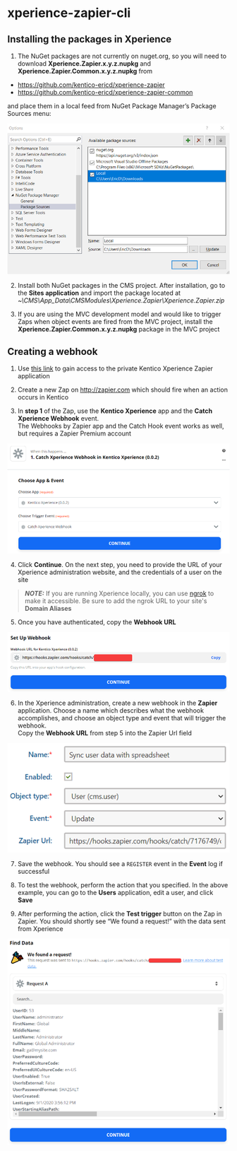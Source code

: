 # xperience-zapier-cli

## Installing the packages in Xperience
1. The NuGet packages are not currently on nuget.org, so you will need to download __Xperience.Zapier.x.y.z.nupkg__ and __Xperience.Zapier.Common.x.y.z.nupkg__ from

- https://github.com/kentico-ericd/xperience-zapier
- https://github.com/kentico-ericd/xperience-zapier-common

and place them in a local feed from NuGet Package Manager’s Package Sources menu:

![nuget](/nuget.png)

2. Install both NuGet packages in the CMS project. After installation, go to the __Sites application__ and import the package located at _~\CMS\App_Data\CMSModules\Xperience.Zapier\Xperience.Zapier.zip_

3. If you are using the MVC development model and would like to trigger Zaps when object events are fired from the MVC project, install the __Xperience.Zapier.Common.x.y.z.nupkg__ package in the MVC project

## Creating a webhook

1. Use [this link](https://zapier.com/developer/public-invite/116028/13f7f2aec5d2a9709f3871cad53b3fe9/) to gain access to the private Kentico Xperience Zapier application

2. Create a new Zap on http://zapier.com which should fire when an action occurs in Kentico

3. In __step 1__ of the Zap, use the __Kentico Xperience__ app and the __Catch Xperience Webhook__ event.  
The Webhooks by Zapier app and the Catch Hook event works as well, but requires a Zapier Premium account

![selectapp](/selectapp.png)

4. Click __Continue__. On the next step, you need to provide the URL of your Xperience administration website, and the credentials of a user on the site

> **_NOTE:_**  If you are running Xperience locally, you can use [ngrok](https://ngrok.com/) to make it accessible. Be sure to add the ngrok URL to your site's __Domain Aliases__

5. Once you have authenticated, copy the __Webhook URL__

![zapurl](/zapurl.png)

6. In the Xperience administration, create a new webhook in the __Zapier__ application. Choose a name which describes what the webhook accomplishes, and choose an object type and event that will trigger the webhook.  
Copy the __Webhook URL__ from step 5 into the Zapier Url field

![newwebhook](/newwebhook.png)

 7. Save the webhook. You should see a `REGISTER` event in the __Event__ log if successful

 8. To test the webhook, perform the action that you specified. In the above example, you can go to the __Users__ application, edit a user, and click __Save__

 9. After performing the action, click the __Test trigger__ button on the Zap in Zapier. You should shortly see “We found a request!” with the data sent from Xperience

![testtrigger](/testtrigger.png)
